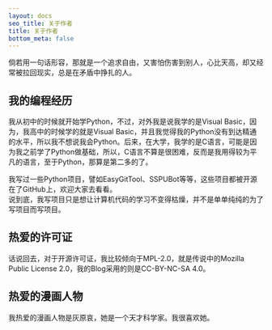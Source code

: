 ```yaml
---
layout: docs
seo_title: 关于作者
title: 关于作者
bottom_meta: false
---
```


倘若用一句话形容，那就是一个追求自由，又害怕伤害到别人，心比天高，却又经常被拉回现实，总是在矛盾中挣扎的人。

## 我的编程经历

我从初中的时候就开始学Python，不过，对外我是说我学的是Visual Basic，因为，我高中的时候学的就是Visual Basic，并且我觉得我的Python没有到达精通的水平，所以我不想说我会Python。后来，在大学，我学的是C语言，可能是因为我之前学了Python做基础，所以，C语言不算是很困难，反而是我用得较为平凡的语言，至于Python，那算是第二多的了。

我写过一些Python项目，譬如EasyGitTool、SSPUBot等等，这些项目都被开源在了GitHub上，欢迎大家去看看。  
说到底，我写项目只是想让计算机代码的学习不变得枯燥，并不是单单纯纯的为了写项目而写项目。  

## 热爱的许可证

话说回去，对于开源许可证，我比较倾向于MPL-2.0，就是传说中的Mozilla Public License 2.0，我的Blog采用的则是CC-BY-NC-SA 4.0。

## 热爱的漫画人物

我热爱的漫画人物是灰原哀，她是一个天才科学家。我很喜欢她。
